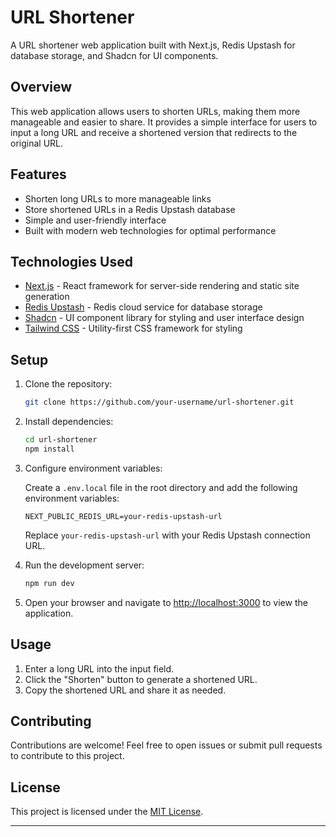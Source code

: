 

# URL Shortener

A URL shortener web application built with Next.js, Redis Upstash for database storage, and Shadcn for UI components.

## Overview

This web application allows users to shorten URLs, making them more manageable and easier to share. It provides a simple interface for users to input a long URL and receive a shortened version that redirects to the original URL.

## Features

- Shorten long URLs to more manageable links
- Store shortened URLs in a Redis Upstash database
- Simple and user-friendly interface
- Built with modern web technologies for optimal performance

## Technologies Used

- [Next.js](https://nextjs.org/) - React framework for server-side rendering and static site generation
- [Redis Upstash](https://upstash.com/) - Redis cloud service for database storage
- [Shadcn](https://shadcn.com/) - UI component library for styling and user interface design
- [Tailwind CSS](https://tailwindcss.com/) - Utility-first CSS framework for styling

## Setup

1. Clone the repository:

   ```bash
   git clone https://github.com/your-username/url-shortener.git
   ```

2. Install dependencies:

   ```bash
   cd url-shortener
   npm install
   ```

3. Configure environment variables:

   Create a `.env.local` file in the root directory and add the following environment variables:

   ```plaintext
   NEXT_PUBLIC_REDIS_URL=your-redis-upstash-url
   ```

   Replace `your-redis-upstash-url` with your Redis Upstash connection URL.

4. Run the development server:

   ```bash
   npm run dev
   ```

5. Open your browser and navigate to [http://localhost:3000](http://localhost:3000) to view the application.

## Usage

1. Enter a long URL into the input field.
2. Click the "Shorten" button to generate a shortened URL.
3. Copy the shortened URL and share it as needed.

## Contributing

Contributions are welcome! Feel free to open issues or submit pull requests to contribute to this project.

## License

This project is licensed under the [MIT License](LICENSE).

---
